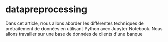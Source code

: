 # datapreprocessing
Dans cet article, nous allons aborder les différentes techniques de prétraitement de données en utilisant Python avec Jupyter Notebook. Nous allons travailler sur une base de données de clients d'une banque
